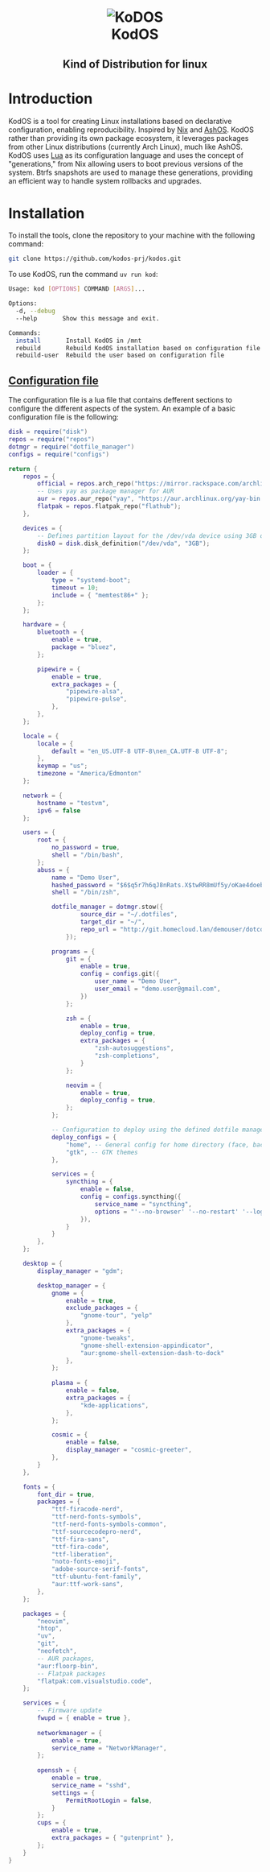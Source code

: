 <h1 align="center">
  <img src="docs/KoDOS.svg" alt="KoDOS">
  <br />
  <b>KodOS</b>
</h1>
  <h2 align="center">Kind of Distribution for linux</h2 >

# Introduction

KodOS is a tool for creating Linux installations based on declarative configuration, enabling reproducibility. Inspired by [Nix](https://nixos.org/) and [AshOS](https://github.com/ashos/ashos). KodOS rather than providing its own package ecosystem, it leverages packages from other Linux distributions (currently Arch Linux), much like AshOS. KodOS uses [Lua](https://www.lua.org/) as its configuration language and uses the concept of "generations," from Nix allowing users to boot previous versions of the system. Btrfs snapshots are used to manage these generations, providing an efficient way to handle system rollbacks and upgrades.

# Installation

To install the tools, clone the repository to your machine with the following command:

```bash
git clone https://github.com/kodos-prj/kodos.git
```

To use KodOS, run the command `uv run kod`:

```bash
Usage: kod [OPTIONS] COMMAND [ARGS]...

Options:
  -d, --debug
  --help       Show this message and exit.

Commands:
  install       Install KodOS in /mnt
  rebuild       Rebuild KodOS installation based on configuration file
  rebuild-user  Rebuild the user based on configuration file
```

## [Configuration file](#configuration)
The configuration file is a lua file that contains defferent sections to configure the different aspects of the system. An example of a basic configuration file is the following:

```lua
disk = require("disk")
repos = require("repos")
dotmgr = require("dotfile_manager")
configs = require("configs")

return {
    repos = {
        official = repos.arch_repo("https://mirror.rackspace.com/archlinux");
        -- Uses yay as package manager for AUR
        aur = repos.aur_repo("yay", "https://aur.archlinux.org/yay-bin.git");
        flatpak = repos.flatpak_repo("flathub");
    },

    devices = {
        -- Defines partition layout for the /dev/vda device using 3GB of swap
        disk0 = disk.disk_definition("/dev/vda", "3GB");
    };

    boot = {
        loader = {
            type = "systemd-boot";
            timeout = 10;
            include = { "memtest86+" };
        };
    };

    hardware = {
        bluetooth = {
            enable = true,
            package = "bluez",
        };

        pipewire = {
            enable = true,
            extra_packages = {
                "pipewire-alsa",
                "pipewire-pulse",
            },
        },
    };

    locale = {
        locale = {
            default = "en_US.UTF-8 UTF-8\nen_CA.UTF-8 UTF-8";
        },
        keymap = "us";
        timezone = "America/Edmonton"
    };

    network = {
        hostname = "testvm",
        ipv6 = false
    };

    users = {
        root = {
            no_password = true,
            shell = "/bin/bash",
        };
        abuss = {
            name = "Demo User",
            hashed_password = "$6$q5r7h6qJ8nRats.X$twRR8mUf5y/oKae4doeb6.aXhPhh4Z1ZcAz5RJG38MtPRpyFjuN8eCt9GW.a20yZK1O8OvVPtJusVHZ9I8Nk/.",
            shell = "/bin/zsh",

            dotfile_manager = dotmgr.stow({
                    source_dir = "~/.dotfiles",
                    target_dir = "~/",
                    repo_url = "http://git.homecloud.lan/demouser/dotconfig.git",
                });

            programs = {
                git = {
                    enable = true,
                    config = configs.git({
                        user_name = "Demo User",
                        user_email = "demo.user@gmail.com",
                    })
                };

                zsh = {
                    enable = true,
                    deploy_config = true,
                    extra_packages = {
                        "zsh-autosuggestions",
                        "zsh-completions",
                    }
                };

                neovim = {
                    enable = true,
                    deploy_config = true,
                };
            };

            -- Configuration to deploy using the defined dotfile manager
            deploy_configs = {
                "home", -- General config for home directory (face, background, etc.)
                "gtk", -- GTK themes
            },

            services = {
                syncthing = {
                    enable = false,
                    config = configs.syncthing({
                        service_name = "syncthing",
                        options = "'--no-browser' '--no-restart' '--logflags=0' '--gui-address=0.0.0.0:8384' '--no-default-folder'",
                    }),
                }
            }
        },
    };

    desktop = {
        display_manager = "gdm";

        desktop_manager = {
            gnome = {
                enable = true,
                exclude_packages = {
                    "gnome-tour", "yelp"
                },
                extra_packages = {
                    "gnome-tweaks",
                    "gnome-shell-extension-appindicator",
                    "aur:gnome-shell-extension-dash-to-dock"
                },
            };
    
            plasma = {
                enable = false,
                extra_packages = {
                    "kde-applications",
                },
            };

            cosmic = {
                enable = false,
                display_manager = "cosmic-greeter",
            },
        }
    },

    fonts = {
        font_dir = true,
        packages = {
            "ttf-firacode-nerd",
            "ttf-nerd-fonts-symbols",
            "ttf-nerd-fonts-symbols-common",
            "ttf-sourcecodepro-nerd",
            "ttf-fira-sans",
            "ttf-fira-code",
            "ttf-liberation",
            "noto-fonts-emoji",
            "adobe-source-serif-fonts",
            "ttf-ubuntu-font-family",
            "aur:ttf-work-sans",
        },
    };

    packages = {
        "neovim",
        "htop",
        "uv",
        "git",
        "neofetch",
        -- AUR packages,
        "aur:floorp-bin",
        -- Flatpak packages
        "flatpak:com.visualstudio.code",
    };

    services = {
        -- Firmware update
        fwupd = { enable = true },
        
        networkmanager = {
            enable = true,
            service_name = "NetworkManager",
        };
        
        openssh = {
            enable = true,
            service_name = "sshd",
            settings = {
                PermitRootLogin = false,
            }
        }; 
        cups = {
            enable = true,
            extra_packages = { "gutenprint" },
        };
    }
}
```